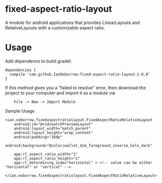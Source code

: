 # fixed-aspect-ratio-layout
A module for android applications that provides LinearLayouts and RelativeLayouts with a customizable aspect ratio.

Usage
===

Add dependence to build.gradel:

    dependencies {
      compile 'com.github.IanOxborrow:fixed-aspect-ratio-layout:1.0.0’
    }
If this method gives you a "failed to resolve" error, then download the project to your computer and import it as a module via
 
        File -> New -> Import Module


Sample Usage

    <ian.oxborrow.fixedaspectratiolayout.FixedAspectRatioRelativeLayout
        android:id="@+id/watchPreviewLayout"
        android:layout_width="match_parent"
        android:layout_height="wrap_content"
        android:padding="16dp"
        android:background="@color/wallet_dim_foreground_inverse_holo_dark"
    
        app:rl_aspect_ratio_width="1"
        app:rl_aspect_ratio_height="1"
        app:rl_determining_side="horizontal" > <!-- value can be either "horizontal" or "vertical" -->
    
    </ian.oxborrow.fixedaspectratiolayout.FixedAspectRatioRelativeLayout>
